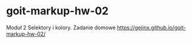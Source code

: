 # goit-markup-hw-02

Moduł 2 Selektory i kolory. Zadanie domowe
https://gejinx.github.io/goit-markup-hw-02/
